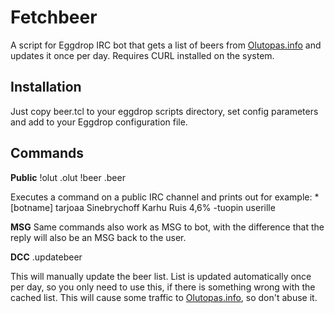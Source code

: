 Fetchbeer
=========

A script for Eggdrop IRC bot that gets a list of beers from [Olutopas.info](http://www.olutopas.info) and updates it once per day. Requires CURL installed on the system.

Installation
------------

Just copy beer.tcl to your eggdrop scripts directory, set config parameters and add to your Eggdrop configuration file.

Commands
--------

**Public**
!olut
.olut
!beer
.beer

Executes a command on a public IRC channel and prints out for example:
*[botname] tarjoaa Sinebrychoff Karhu Ruis 4,6% -tuopin userille

**MSG**
Same commands also work as MSG to bot, with the difference that the reply will also be an MSG back to the user.

**DCC**
.updatebeer

This will manually update the beer list. List is updated automatically once per day, so you only need to use this, if there is something wrong with the cached list. This will cause some traffic to [Olutopas.info](http://www.olutopas.info), so don't abuse it.